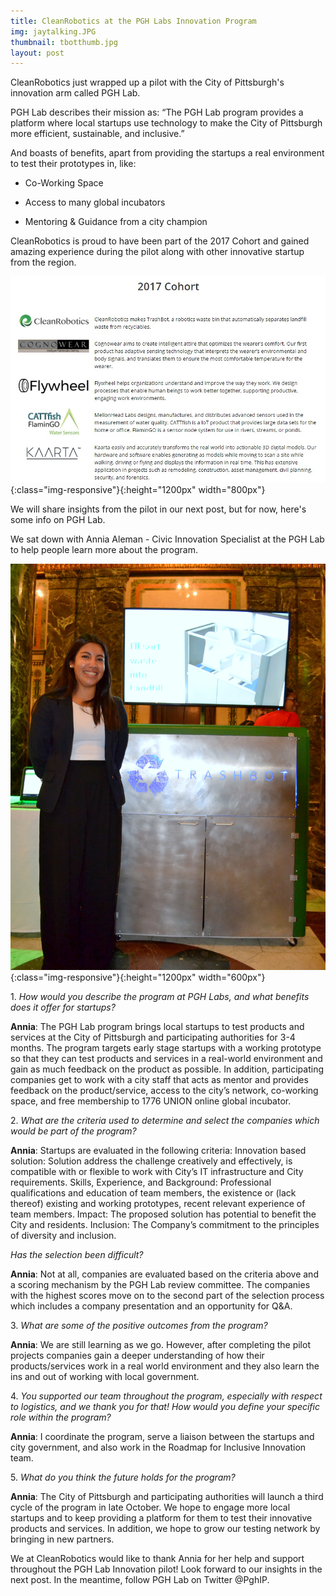 ```yaml
---
title: CleanRobotics at the PGH Labs Innovation Program
img: jaytalking.JPG
thumbnail: tbotthumb.jpg
layout: post
---
```

CleanRobotics just wrapped up a pilot with the City of Pittsburgh's innovation arm called PGH Lab.


PGH Lab describes their mission as:
“The PGH Lab program provides a platform where local startups use technology to make the City of Pittsburgh more efficient, sustainable, and inclusive.” 

And boasts of benefits, apart from providing the startups a real environment to test their prototypes in, like:

* Co-Working Space

* Access to many global incubators

* Mentoring & Guidance from a city champion

CleanRobotics is proud to have been part of the 2017 Cohort and gained amazing experience during the pilot along with other innovative startup from the region.


![cohortpgh](/img/posts/cohortpgh.jpg){:class="img-responsive"}{:height="1200px" width="800px"}


We will share insights from the pilot in our next post,  but for now, here's some info on PGH Lab.

We sat down with Annia Aleman - Civic Innovation Specialist at the PGH Lab to help people learn more about the program.


![anniapost](/img/posts/anniapost.JPG){:class="img-responsive"}{:height="1200px" width="600px"}


1\. *How would you describe the program at PGH Labs, and what benefits does it offer for startups?*

 **Annia**: The PGH Lab program brings local startups to test products and services at the City of Pittsburgh and participating authorities for 3-4 months. The program targets early stage startups with a working prototype so that they can test products and services in a real-world environment and gain as much feedback on the product as possible. In addition, participating companies get to work with a city staff that acts as mentor and provides feedback on the product/service, access to the city’s network, co-working space, and free membership to 1776 UNION online global incubator. 

2\. *What are the criteria used to determine and select the companies which would be part of the program?* 

 **Annia**:  Startups are evaluated in the following criteria: 
Innovation based solution: Solution address the challenge creatively and effectively, is compatible with or flexible to work with City’s IT infrastructure and City requirements. 
Skills, Experience, and Background: Professional qualifications and education of team members, the existence or (lack thereof) existing and working prototypes, recent relevant experience of team members. 
Impact: The proposed solution has potential to benefit the City and residents. 
Inclusion: The Company’s commitment to the principles of diversity and inclusion.  

*Has the selection been difficult?*
 
 **Annia**: Not at all, companies are evaluated based on the criteria above and a scoring mechanism by the PGH Lab review committee. The companies with the highest scores move on to the second part of the selection process which includes a company presentation and an opportunity for Q&A.

3\. *What are some of the positive outcomes from the program?* 

 **Annia**: We are still learning as we go. However, after completing the pilot projects companies gain a deeper understanding of how their products/services work in a real world environment and they also learn the ins and out of working with local government. 

4\. *You supported our team throughout the program, especially with respect to logistics, and we thank you for that! How would you define your specific role within the program?* 

 **Annia**: I coordinate the program, serve a liaison between the startups and city government, and also work in the Roadmap for Inclusive Innovation team. 

5\. *What do you think the future holds for the program?* 

 **Annia**:  The City of Pittsburgh and participating authorities will launch a third cycle of the program in late October. We hope to engage more local startups and to keep providing a platform for them to test their innovative products and services. In addition, we hope to grow our testing network by bringing in new partners. 

We at CleanRobotics would like to thank Annia for her help and support throughout the PGH Lab Innovation pilot! Look forward to our insights in the next post. In the meantime, follow PGH Lab on Twitter @PghIP.
